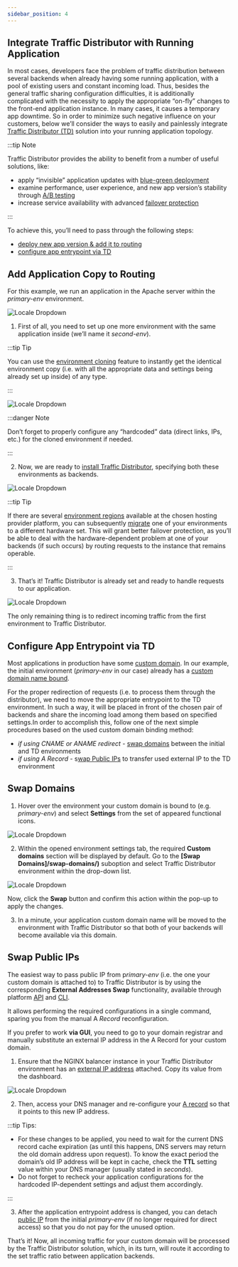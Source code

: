 ```yaml
---
sidebar_position: 4
---
```


## Integrate Traffic Distributor with Running Application

In most cases, developers face the problem of traffic distribution between several backends when already having some running application, with a pool of existing users and constant incoming load. Thus, besides the general traffic sharing configuration difficulties, it is additionally complicated with the necessity to apply the appropriate “on-fly” changes to the front-end application instance. In many cases, it causes a temporary app downtime. So in order to minimize such negative influence on your customers, below we’ll consider the ways to easily and painlessly integrate [Traffic Distributor (TD)](https://cloudmydc.com/) solution into your running application topology.

:::tip Note

Traffic Distributor provides the ability to benefit from a number of useful solutions, like:

- apply “invisible” application updates with [blue-green deployment](https://cloudmydc.com/)
- examine performance, user experience, and new app version’s stability through [A/B testing](https://cloudmydc.com/)
- increase service availability with advanced [failover protection](https://cloudmydc.com/)

:::

To achieve this, you’ll need to pass through the following steps:

- [deploy new app version & add it to routing](https://cloudmydc.com/)
- [configure app entrypoint via TD](https://cloudmydc.com/)

## Add Application Copy to Routing

For this example, we run an application in the Apache server within the _primary-env_ environment.

<div style={{
    display:'flex',
    justifyContent: 'center',
    margin: '0 0 1rem 0'
}}>

![Locale Dropdown](./img/TrafficDistributorIntegrate/01-primary-environment.png)

</div>

1. First of all, you need to set up one more environment with the same application inside (we’ll name it _second-env_).

:::tip Tip

You can use the [environment cloning](https://cloudmydc.com/) feature to instantly get the identical environment copy (i.e. with all the appropriate data and settings being already set up inside) of any type.

:::

<div style={{
    display:'flex',
    justifyContent: 'center',
    margin: '0 0 1rem 0'
}}>

![Locale Dropdown](./img/TrafficDistributorIntegrate/02-environment-clone.png)

</div>

:::danger Note

Don’t forget to properly configure any “hardcoded” data (direct links, IPs, etc.) for the cloned environment if needed.

:::

2. Now, we are ready to [install Traffic Distributor](https://cloudmydc.com/), specifying both these environments as backends.

<div style={{
    display:'flex',
    justifyContent: 'center',
    margin: '0 0 1rem 0'
}}>

![Locale Dropdown](./img/TrafficDistributorIntegrate/03-traffic-distributor-installation.png)

</div>

:::tip Tip

If there are several [environment regions](https://cloudmydc.com/) available at the chosen hosting provider platform, you can subsequently [migrate](https://cloudmydc.com/) one of your environments to a different hardware set. This will grant better failover protection, as you’ll be able to deal with the hardware-dependent problem at one of your backends (if such occurs) by routing requests to the instance that remains operable.

:::

3. That’s it! Traffic Distributor is already set and ready to handle requests to our application.

<div style={{
    display:'flex',
    justifyContent: 'center',
    margin: '0 0 1rem 0'
}}>

![Locale Dropdown](./img/TrafficDistributorIntegrate/04-traffic-distributor-with-backends.png)

</div>

The only remaining thing is to redirect incoming traffic from the first environment to Traffic Distributor.

## Configure App Entrypoint via TD

Most applications in production have some [custom domain](https://cloudmydc.com/). In our example, the initial environment (_primary-env_ in our case) already has a [custom domain name bound](https://cloudmydc.com/).

For the proper redirection of requests (i.e. to process them through the distributor), we need to move the appropriate entrypoint to the TD environment. In such a way, it will be placed in front of the chosen pair of backends and share the incoming load among them based on specified settings.In order to accomplish this, follow one of the next simple procedures based on the used custom domain binding method:

- _if using CNAME or ANAME redirect_ - [swap domains](https://cloudmydc.com/) between the initial and TD environments
- _if using A Record_ - s[wap Public IPs](https://cloudmydc.com/) to transfer used external IP to the TD environment

## Swap Domains

1. Hover over the environment your custom domain is bound to (e.g. _primary-env_) and select **Settings** from the set of appeared functional icons.

<div style={{
    display:'flex',
    justifyContent: 'center',
    margin: '0 0 1rem 0'
}}>

![Locale Dropdown](./img/TrafficDistributorIntegrate/05-primary-environment-settings.png)

</div>

2. Within the opened environment settings tab, the required **Custom domains** section will be displayed by default. Go to the **[Swap Domains]/swap-domains/)** suboption and select Traffic Distributor environment within the drop-down list.

<div style={{
    display:'flex',
    justifyContent: 'center',
    margin: '0 0 1rem 0'
}}>

![Locale Dropdown](./img/TrafficDistributorIntegrate/06-swap-domains-with-traffic-distributor.png)

</div>

Now, click the **Swap** button and confirm this action within the pop-up to apply the changes.

3. In a minute, your application custom domain name will be moved to the environment with Traffic Distributor so that both of your backends will become available via this domain.

## Swap Public IPs

The easiest way to pass public IP from p*rimary-env* (i.e. the one your custom domain is attached to) to Traffic Distributor is by using the corresponding **External Addresses Swap** functionality, available through platform [API](https://cloudmydc.com/) and [CLI](http://localhost:3000/docs/Deployment%20Tools/API%20&%20CLI/Platform%20CLI/Platform%20CLI%20Overview).

It allows performing the required configurations in a single command, sparing you from the manual A _Record_ reconfiguration.

If you prefer to work **via GUI**, you need to go to your domain registrar and manually substitute an external IP address in the A Record for your custom domain.

1. Ensure that the NGINX balancer instance in your Traffic Distributor environment has an [external IP address](https://cloudmydc.com/) attached. Copy its value from the dashboard.

<div style={{
    display:'flex',
    justifyContent: 'center',
    margin: '0 0 1rem 0'
}}>

![Locale Dropdown](./img/TrafficDistributorIntegrate/07-traffic-distributor-public-ip.png)

</div>

2. Then, access your DNS manager and re-configure your [A record](https://cloudmydc.com/) so that it points to this new IP address.

:::tip Tips:

- For these changes to be applied, you need to wait for the current DNS record cache expiration (as until this happens, DNS servers may return the old domain address upon request). To know the exact period the domain’s old IP address will be kept in cache, check the **TTL** setting value within your DNS manager (usually stated in _seconds_).
- Do not forget to recheck your application configurations for the hardcoded IP-dependent settings and adjust them accordingly.

:::

3. After the application entrypoint address is changed, you can detach [public IP](http://localhost:3000/docs/ApplicationSetting/External%20Access%20To%20Applications/Public%20IP) from the initial _primary-env_ (if no longer required for direct access) so that you do not pay for the unused option.

That’s it! Now, all incoming traffic for your custom domain will be processed by the Traffic Distributor solution, which, in its turn, will route it according to the set traffic ratio between application backends.
